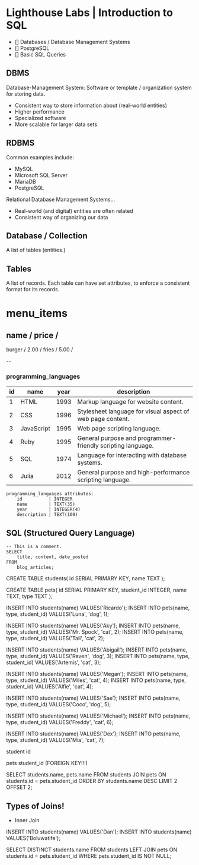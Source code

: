 # Lighthouse Labs | Introduction to SQL

* [] Databases / Database Management Systems
* [] PostgreSQL
* [] Basic SQL Queries

## DBMS

Database-Management System: Software or template / organization system for storing data.

* Consistent way to store information about (real-world entities)
* Higher performance
* Specialized software
* More scalable for larger data sets

## RDBMS

Common examples include:

* MySQL
* Microsoft SQL Server
* MariaDB
* PostgreSQL

Relational Database Management Systems...

* Real-world (and digital) entities are often related
* Consistent way of organizing our data

## Database / Collection

A list of tables (entities.)

## Tables

A list of records. Each table can have set attributes, to enforce a consistent format for its records.

menu_items
==========
name   / price /
----------------
burger / 2.00  /
fries  / 5.00  /

--

### programming_languages

| **id**    | **name**    | **year** | **description**
|-----------|-------------|----------|----------------
| 1         | HTML        | 1993     | Markup language for website content.
| 2         | CSS         | 1996     | Stylesheet language for visual aspect of web page content.
| 3         | JavaScript  | 1995     | Web page scripting language.
| 4         | Ruby        | 1995     | General purpose and programmer-friendly scripting language.
| 5         | SQL         | 1974     | Language for interacting with database systems.
| 6         | Julia       | 2012     | General purpose and high-performance scripting language.

```
programming_languages attributes:
    id          | INTEGER
    name        | TEXT(35)
    year        | INTEGER(4)
    description | TEXT(100)
```

## SQL (Structured Query Language)

```
-- This is a comment.
SELECT
    title, content, date_posted
FROM
    blog_articles;
```

CREATE TABLE students(
    id SERIAL PRIMARY KEY,
    name TEXT
);

CREATE TABLE pets(
    id SERIAL PRIMARY KEY,
    student_id INTEGER,
    name TEXT,
    type TEXT
);

INSERT INTO students(name)
VALUES('Ricardo');
INSERT INTO pets(name, type, student_id)
VALUES('Luna', 'dog', 1);

INSERT INTO students(name)
VALUES('Aky');
INSERT INTO pets(name, type, student_id)
VALUES('Mr. Spock', 'cat', 2);
INSERT INTO pets(name, type, student_id)
VALUES('Tali', 'cat', 2);

INSERT INTO students(name)
VALUES('Abigail');
INSERT INTO pets(name, type, student_id)
VALUES('Raven', 'dog', 3);
INSERT INTO pets(name, type, student_id)
VALUES('Artemis', 'cat', 3);

INSERT INTO students(name)
VALUES('Megan');
INSERT INTO pets(name, type, student_id)
VALUES('Miles', 'cat', 4);
INSERT INTO pets(name, type, student_id)
VALUES('Alfie', 'cat', 4);

INSERT INTO students(name)
VALUES('Sae');
INSERT INTO pets(name, type, student_id)
VALUES('Coco', 'dog', 5);

INSERT INTO students(name)
VALUES('Michael');
INSERT INTO pets(name, type, student_id)
VALUES('Freddy', 'cat', 6);

INSERT INTO students(name)
VALUES('Dex');
INSERT INTO pets(name, type, student_id)
VALUES('Mia', 'cat', 7);


student
    id

pets
    student_id (FOREIGN KEY!!!)



SELECT
    students.name,
    pets.name
FROM
    students
JOIN
    pets
ON
    students.id = pets.student_id
ORDER BY
    students.name DESC
LIMIT
    2
OFFSET
    2;

## Types of Joins!

* Inner Join


INSERT INTO students(name) VALUES('Dan');
INSERT INTO students(name) VALUES('Boluwatife');

SELECT DISTINCT
    students.name
FROM
    students
LEFT JOIN
    pets
ON
    students.id = pets.student_id
WHERE
    pets.student_id IS NOT NULL;
